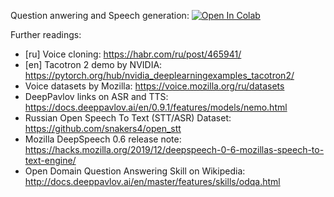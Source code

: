 Question anwering and Speech generation:
[![Open In Colab](https://colab.research.google.com/assets/colab-badge.svg)](https://colab.research.google.com/github/neychev/made_nlp_course/blob/master/week10_speech_distillation_and_perspectives/week10_Question_Answering_with_a_Fine_Tuned_BERT_and_TTS.ipynb)

Further readings:

* [ru] Voice cloning: https://habr.com/ru/post/465941/
* [en] Tacotron 2 demo by NVIDIA: https://pytorch.org/hub/nvidia_deeplearningexamples_tacotron2/
* Voice datasets by Mozilla: https://voice.mozilla.org/ru/datasets
* DeepPavlov links on ASR and TTS: https://docs.deeppavlov.ai/en/0.9.1/features/models/nemo.html
* Russian Open Speech To Text (STT/ASR) Dataset: https://github.com/snakers4/open_stt
* Mozilla DeepSpeech 0.6 release note: https://hacks.mozilla.org/2019/12/deepspeech-0-6-mozillas-speech-to-text-engine/
* Open Domain Question Answering Skill on Wikipedia: http://docs.deeppavlov.ai/en/master/features/skills/odqa.html